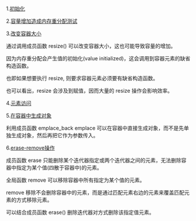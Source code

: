 
1.[初始化](01_vector_initialize.cpp)

2.[容量增加造成内存重分配测试](02_vector_reserve.cpp)

3.[改变容器大小](03_vector_resize.cpp)

通过调用成员函数 resize() 可以改变容器大小，这也可能导致容量的增加。

因为内存重分配会产生值的初始化(value initialized)，这会调用到容器元素的缺省构造函数。

也即如果想要执行 resize, 则要求容器元素必须要有缺省构造函数。

也可以看出，resize 会涉及到赋值，因而大量的 resize 操作会影响效率。

4.[元素访问](04_vector_access.cpp)

5.[在容器中生成对象](05_vector_emplace.cpp)

利用成员函数 emplace_back emplace 可以在容器中直接生成对象，而不是先单独生成对象，然后再把它作为参数传入。

6.[erase-remove操作](06_erase_remove.cpp)

成员函数 erase 只能删除某个迭代器指定或两个迭代器之间的元素，无法删除容器中指定为某个值(四散于容器中)的元素。

全局函数 remove 可以移除容器中所有指定为某个值的元素。

remove 移除不会删除容器中的元素，而是通过匹配元素右边的元素来覆盖匹配元素的方式移除元素。

可以结合成员函数 erase() 删除迭代器对方式删除该指定值元素。
